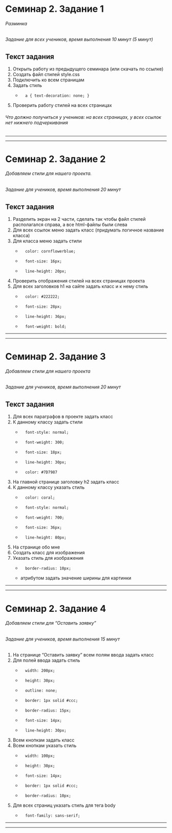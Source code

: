 # Семинар 2. Задание 1

###### Разминка 
###### Задание для всех учеников, время выполнения 10 минут (5 минут) 

## Текст задания

1. Открыть работу из предыдущего семинара (или скачать по ссылке)
2. Создать файл стилей style.css
3. Подключить ко всем страницам
4. Задать стиль
    -       a { text-decoration: none; }
5. Проверить работу стилей на всех страницах


###### Что должно получиться у учеников: на всех страницах, у всех ссылок нет нижнего подчеркивания

---
---  
  
  

# Семинар 2. Задание 2

###### Добавляем стили для нашего проекта. 
###### Задание для учеников, время выполнения 20 минут 

## Текст задания

1. Разделить экран на 2 части, сделать так чтобы файл стилей располагался справа, а все html-файлы были слева
2. Для всех ссылок меню задать класс (придумать логичное название класса)
3. Для класса меню задать стили
    -       color: cornflowerblue;
    -       font-size: 16px;
    -       line-height: 20px;
4. Проверить отображения стилей на всех страницах проекта
5. Для всех заголовков h1 на сайте задать класс и к нему стиль
    -       color: #222222;
    -       font-size: 28px;
    -       line-height: 36px;
    -       font-weight: bold;

---  
---  
  
  

# Семинар 2. Задание 3

###### Добавляем стили для нашего проекта
###### Задание для учеников, время выполнения 20 минут 

## Текст задания
1. Для всех параграфов в проекте задать класс
2. К данному классу задать стили
    -       font-style: normal;
    -       font-weight: 300;
    -       font-size: 18px;
    -       line-height: 30px;
    -       color: #7D7987
3. На главной странице заголовку h2 задать класс
4. К данному классу указать стиль 
    -       color: coral;
    -       font-style: normal;
    -       font-weight: 700;
    -       font-size: 36px;
    -       line-height: 80px;
5. На странице обо мне
6. Создать класс для изображения 
7. Указать стиль для изображения 
    -       border-radius: 10px;
    - атрибутом задать значение ширины для картинки

---
---  
  
  
  
# Семинар 2. Задание 4

###### Добавляем стили для “Оставить заявку”
###### Задание для учеников, время выполнения 15 минут 

1. На странице “Оставить заявку” всем полям ввода задать класс
2. Для полей ввода задать стиль
    -       width: 200px;
    -       height: 30px;
    -       outline: none;
    -       border: 1px solid #ccc;
    -       border-radius: 15px;
    -       font-size: 14px;
    -       line-height: 30px;
3. Всем кнопкам задать класс
4. Всем кнопкам указать стиль
    -       width: 100px;
    -       height: 30px;
    -       font-size: 14px;
    -       border: 1px solid #ccc;
    -       border-radius: 10px;
5. Для всех страниц указать стиль для тега body
    -       font-family: sans-serif;

---
---